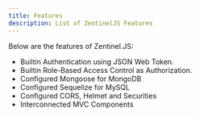 ```yaml
---
title: Features
description: List of ZentinelJS Features
---
```


Below are the features of Zentinel.JS:
- Builtin Authentication using JSON Web Token.
- Builtin Role-Based Access Control as Authorization.
- Configured Mongoose for MongoDB 
- Configured Sequelize for MySQL
- Configured CORS, Helmet and Securities
- Interconnected MVC Components